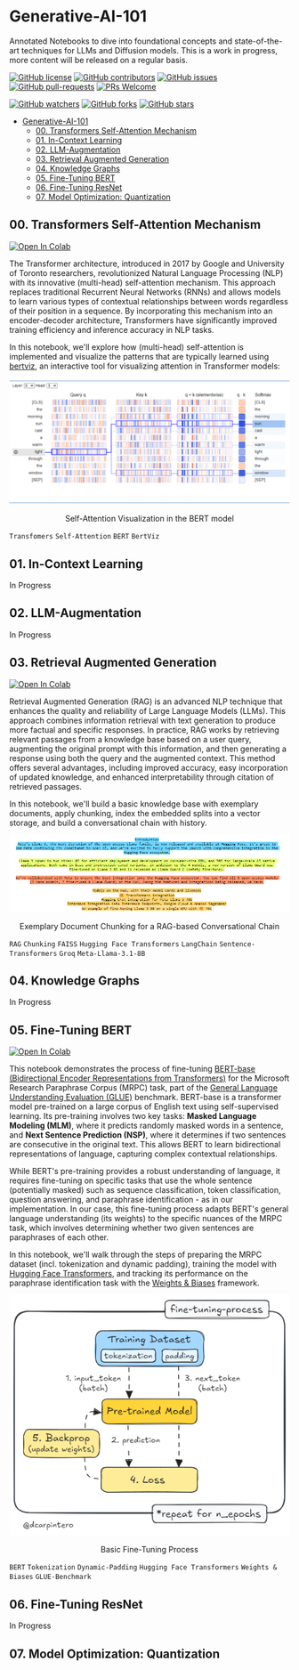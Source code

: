 # Generative-AI-101

Annotated Notebooks to dive into foundational concepts and state-of-the-art techniques for LLMs and Diffusion models. This is a work in progress, more content will be released on a regular basis.

[![GitHub license](https://img.shields.io/github/license/dcarpintero/generative-ai-101.svg)](https://github.com/dcarpintero/generative-ai-101/blob/master/LICENSE)
[![GitHub contributors](https://img.shields.io/github/contributors/dcarpintero/generative-ai-101.svg)](https://GitHub.com/dcarpintero/generative-ai-101/graphs/contributors/)
[![GitHub issues](https://img.shields.io/github/issues/dcarpintero/generative-ai-101.svg)](https://GitHub.com/dcarpintero/generative-ai-101/issues/)
[![GitHub pull-requests](https://img.shields.io/github/issues-pr/dcarpintero/generative-ai-101.svg)](https://GitHub.com/dcarpintero/generative-ai-101/pulls/)
[![PRs Welcome](https://img.shields.io/badge/PRs-welcome-brightgreen.svg?style=flat-square)](http://makeapullrequest.com)

[![GitHub watchers](https://img.shields.io/github/watchers/dcarpintero/generative-ai-101.svg?style=social&label=Watch)](https://GitHub.com/dcarpintero/generative-ai-101/watchers/)
[![GitHub forks](https://img.shields.io/github/forks/dcarpintero/generative-ai-101.svg?style=social&label=Fork)](https://GitHub.com/dcarpintero/generative-ai-101/network/)
[![GitHub stars](https://img.shields.io/github/stars/dcarpintero/generative-ai-101.svg?style=social&label=Star)](https://GitHub.com/dcarpintero/generative-ai-101/stargazers/)

- [Generative-AI-101](#generative-ai-101)
  - [00. Transformers Self-Attention Mechanism](#00-transformers-self-attention-mechanism)
  - [01. In-Context Learning](#01-in-context-learning)
  - [02. LLM-Augmentation](#02-llm-augmentation)
  - [03. Retrieval Augmented Generation](#03-retrieval-augmented-generation)
  - [04. Knowledge Graphs](#04-knowledge-graphs)
  - [05. Fine-Tuning BERT](#05-fine-tuning-bert)
  - [06. Fine-Tuning ResNet](#06-fine-tuning-resnet)
  - [07. Model Optimization: Quantization](#07-model-optimization-quantization)

## 00. Transformers Self-Attention Mechanism

[![Open In Colab](https://colab.research.google.com/assets/colab-badge.svg)](https://colab.research.google.com/github/dcarpintero/generative-ai-101/blob/main/00_transformers_self_attention.ipynb) 

The Transformer architecture, introduced in 2017 by Google and University of Toronto researchers, revolutionized Natural Language Processing (NLP) with its innovative (multi-head) self-attention mechanism. This approach replaces traditional Recurrent Neural Networks (RNNs) and allows models to learn various types of contextual relationships between words regardless of their position in a sequence. By incorporating this mechanism into an encoder-decoder architecture, Transformers have significantly improved training efficiency and inference accuracy in NLP tasks.

In this notebook, we'll explore how (multi-head) self-attention is implemented and visualize the patterns that are typically learned using [bertviz](https://pypi.org/project/bertviz/), an interactive tool for visualizing attention in Transformer models:

<p align="center">
  <img src="./static/self_attention_s1.png">
</p>
<p align="center">Self-Attention Visualization in the BERT model</p>

`Transfomers` `Self-Attention` `BERT` `BertViz`

## 01. In-Context Learning

In Progress

## 02. LLM-Augmentation

In Progress

## 03. Retrieval Augmented Generation

[![Open In Colab](https://colab.research.google.com/assets/colab-badge.svg)](https://colab.research.google.com/github/dcarpintero/generative-ai-101/blob/main/03_retrieval_augmented_generation.ipynb)

Retrieval Augmented Generation (RAG) is an advanced NLP technique that enhances the quality and reliability of Large Language Models (LLMs). This approach combines information retrieval with text generation to produce more factual and specific responses. In practice, RAG works by retrieving relevant passages from a knowledge base based on a user query, augmenting the original prompt with this information, and then generating a response using both the query and the augmented context. This method offers several advantages, including improved accuracy, easy incorporation of updated knowledge, and enhanced interpretability through citation of retrieved passages.

In this notebook, we'll build a basic knowledge base with exemplary documents, apply chunking, index the embedded splits into a vector storage, and build a conversational chain with history.

<p align="center">
  <img src="./static/rag_chunking.png">
</p>
<p align="center">Exemplary Document Chunking for a RAG-based Conversational Chain</p>

`RAG` `Chunking` `FAISS` `Hugging Face Transformers` `LangChain` `Sentence-Transformers` `Groq` `Meta-Llama-3.1-8B`

## 04. Knowledge Graphs

In Progress

## 05. Fine-Tuning BERT

[![Open In Colab](https://colab.research.google.com/assets/colab-badge.svg)](https://colab.research.google.com/github/dcarpintero/generative-ai-101/blob/main/05_fine_tuning_bert.ipynb)

This notebook demonstrates the process of fine-tuning [BERT-base (Bidirectional Encoder Representations from Transformers)](https://arxiv.org/abs/1810.04805) for the Microsoft Research Paraphrase Corpus (MRPC) task, part of the [General Language Understanding Evaluation (GLUE)](https://gluebenchmark.com/) benchmark. BERT-base is a transformer model pre-trained on a large corpus of English text using self-supervised learning. Its pre-training involves two key tasks: **Masked Language Modeling (MLM)**, where it predicts randomly masked words in a sentence, and **Next Sentence Prediction (NSP)**, where it determines if two sentences are consecutive in the original text. This allows BERT to learn bidirectional representations of language, capturing complex contextual relationships.

While BERT's pre-training provides a robust understanding of language, it requires fine-tuning on specific tasks that use the whole sentence (potentially masked) such as sequence classification, token classification, question answering, and paraphrase identification - as in our implementation. In our case, this fine-tuning process adapts BERT's general language understanding (its weights) to the specific nuances of the MRPC task, which involves determining whether two given sentences are paraphrases of each other.

In this notebook, we'll walk through the steps of preparing the MRPC dataset (incl. tokenization and dynamic padding), training the model with [Hugging Face Transformers](https://huggingface.co/docs/transformers/index), and tracking its performance on the paraphrase identification task with the [Weights & Biases](https://wandb.ai/site) framework.

<p align="center">
  <img src="./static/fine_tuning_process.png">
</p>
<p align="center">Basic Fine-Tuning Process</p>

`BERT` `Tokenization` `Dynamic-Padding` `Hugging Face Transformers` `Weights & Biases` `GLUE-Benchmark` 

## 06. Fine-Tuning ResNet

In Progress

## 07. Model Optimization: Quantization




